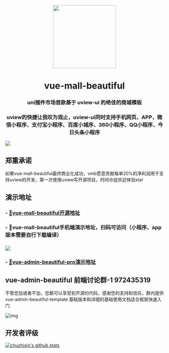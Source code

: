<div align="center"><img width="200" src="https://www.uviewui.com/common/logo.png"/>
<h1> vue-mall-beautiful </h1>
<h3>uni插件市场首款基于 uview-ui 的绝佳的商城模板</h3>
<h3>uview的快捷让我叹为观止，uview-ui同时支持手机网页、APP，微信小程序、支付宝小程序、百度小城序、360小程序、QQ小程序、今日头条小程序</h3>
</div>

[![](https://img.shields.io/github/stars/chuzhixin/vue-mall-beautiful?style=flat-square&label=Stars&logo=github)
](https://github.com/chuzhixin/vue-mall-beautiful)
## 郑重承诺
如果vue-mall-beautiful最终商业化成功，vmb愿意贡献每单20%的净利润用于支持uview的开发，第一次使用uview写开源项目，时间仓促欢迎体验star

## 演示地址

### - [🚀vue-mall-beautiful开源地址](https://github.com/chuzhixin/vue-mall-beautiful/)
### - 🚀vue-mall-beautiful手机端演示地址，扫码可访问（小程序、app版本需要自行下载编译）
### ![](https://gitee.com/chu1204505056/byui-bookmarks/raw/gh-pages/vmb.png)
### - [🚀vue-admin-beautiful-pro演示地址](https://chu1204505056.gitee.io/vue-admin-beautiful/?hmsr=%E6%8F%92%E4%BB%B6%E5%B8%82%E5%9C%BA&hmpl=&hmcu=&hmkw=&hmci=)

## vue-admin-beautiful 前端讨论群-1 972435319

不管您加或者不加，您都可以享受到开源的代码，感谢您的支持和信任，群内提供 vue-admin-beautiful-template 基础版本和详细的基础使用文档适合框架快速入门

![img](https://chu1204505056.gitee.io/byui-bookmarks/img/ewm.png)



## 开发者评级

[![chuzhixin's github stats](https://github-readme-stats.vercel.app/api?username=chuzhixin)](https://github.com/chuzhixin/vue-admin-beautiful)
